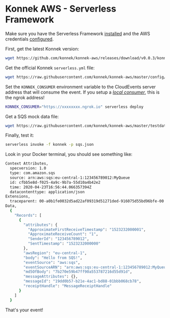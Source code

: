 # Konnek AWS - Serverless Framework

Make sure you have the Serverless Framework [installed](https://serverless.com/framework/docs/getting-started/) and the AWS credentials [configured](https://serverless.com/framework/docs/providers/aws/cli-reference/config-credentials/).

First, get the latest Konnek version:
```bash
wget https://github.com/konnek/konnek-aws/releases/download/v0.0.3/konnek-aws-v0.0.3.zip -O konnek.zip
```

Get the official Konnek `serverless.yml` file: 
```bash
wget https://raw.githubusercontent.com/konnek/konnek-aws/master/config/serverless-framework/serverless.yml
```

Set the `KONNEK_CONSUMER` environment variable to the CloudEvents server address that will consume the event. If you setup a [_local consumer_](/getting-started/setting-up-local-consumer.md), this is the ngrok address!
```bash
KONNEK_CONSUMER="https://xxxxxxxx.ngrok.io" serverless deploy
```

Get a SQS mock data file:
```bash
wget https://raw.githubusercontent.com/konnek/konnek-aws/master/testdata/sqs.json
```

Finally, test it:
```bash
serverless invoke -f konnek -p sqs.json
```

Look in your Docker terminal, you should see something like:
```bash
Context Attributes,
  specversion: 1.0
  type: com.amazon.sqs
  source: arn:aws:sqs:eu-central-1:123456789012:MyQueue
  id: cfbb5e8d-f025-4a9c-9b7a-55d10a4b42e2
  time: 2020-04-23T16:56:44.066357394Z
  datacontenttype: application/json
Extensions,
  traceparent: 00-a0b1fe0032d5ad22af09319d51271ded-916075d55bd96bfe-00
Data,
  {
    "Records": [
      {
        "attributes": {
          "ApproximateFirstReceiveTimestamp": "1523232000001",
          "ApproximateReceiveCount": "1",
          "SenderId": "123456789012",
          "SentTimestamp": "1523232000000"
        },
        "awsRegion": "eu-central-1",
        "body": "Hello from SQS!",
        "eventSource": "aws:sqs",
        "eventSourceARN": "arn:aws:sqs:eu-central-1:123456789012:MyQueue",
        "md5OfBody": "7b270e59b47ff90a553787216d55d91d",
        "messageAttributes": {},
        "messageId": "19dd0b57-b21e-4ac1-bd88-01bbb068cb78",
        "receiptHandle": "MessageReceiptHandle"
      }
    ]
  }
```

That's your event!